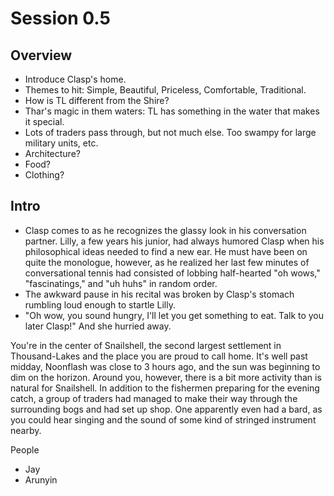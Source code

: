 # Session 0.5

## Overview

- Introduce Clasp's home.
- Themes to hit: Simple, Beautiful, Priceless, Comfortable, Traditional.
- How is TL different from the Shire?
- Thar's magic in them waters: TL has something in the water that makes it special.
- Lots of traders pass through, but not much else. Too swampy for large military units, etc.
- Architecture?
- Food?
- Clothing?


## Intro

- Clasp comes to as he recognizes the glassy look in his conversation partner. Lilly, a few years his junior, had always humored Clasp when his philosophical ideas needed to find a new ear. He must have been on quite the monologue, however, as he realized her last few minutes of conversational tennis had consisted of lobbing half-hearted "oh wows," "fascinatings," and "uh huhs" in random order.
- The awkward pause in his recital was broken by Clasp's stomach rumbling loud enough to startle Lilly.
- "Oh wow, you sound hungry, I'll let you get something to eat. Talk to you later Clasp!" And she hurried away.

You're in the center of Snailshell, the second largest settlement in Thousand-Lakes and the place you are proud to call home. It's well past midday, Noonflash was close to 3 hours ago, and the sun was beginning to dim on the horizon.  Around you, however, there is a bit more activity than is natural for Snailshell. In addition to the fishermen preparing for the evening catch, a group of traders had managed to make their way through the surrounding bogs and had set up shop. One apparently even had a bard, as you could hear singing and the sound of some kind of stringed instrument nearby.

People

- Jay
- Arunyin
